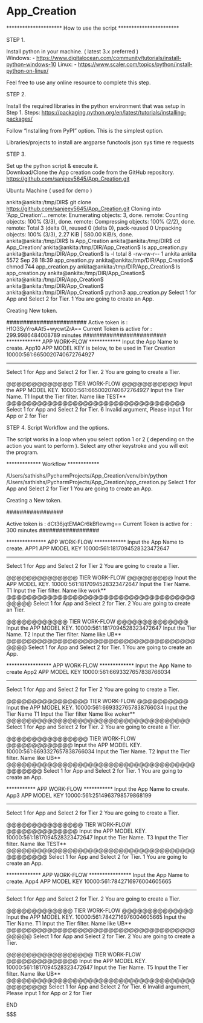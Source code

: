 # App_Creation


********************* How to use the script   ***********************

STEP 1.

Install python in your machine. ( latest 3.x  preferred )                       
Windows: -  https://www.digitalocean.com/community/tutorials/install-python-windows-10
Linux: -  https://www.scaler.com/topics/python/install-python-on-linux/
 
Feel free to use any online resource to complete this step.



STEP 2.

Install the required libraries in the python environment that was setup in Step 1.
Steps: https://packaging.python.org/en/latest/tutorials/installing-packages/ 

Follow “Installing from PyPI” option. This is the simplest option. 

Libraries/projects to install are
argparse
functools
json
sys
time
re
requests


STEP 3.

Set up the python script & execute it.    
Download/Clone the App creation code from the GitHub repository.
https://github.com/sanjeev5645/App_Creation.git


Ubuntu Machine ( used for demo )

ankita@ankita:/tmp/DIR$ git clone https://github.com/sanjeev5645/App_Creation.git
Cloning into 'App_Creation'...
remote: Enumerating objects: 3, done.
remote: Counting objects: 100% (3/3), done.
remote: Compressing objects: 100% (2/2), done.
remote: Total 3 (delta 0), reused 0 (delta 0), pack-reused 0
Unpacking objects: 100% (3/3), 2.27 KiB | 580.00 KiB/s, done.
ankita@ankita:/tmp/DIR$ ls
App_Creation
ankita@ankita:/tmp/DIR$ cd App_Creation/
ankita@ankita:/tmp/DIR/App_Creation$ ls
app_creation.py
ankita@ankita:/tmp/DIR/App_Creation$ ls -l
total 8
-rw-rw-r-- 1 ankita ankita 5572 Sep 28 18:39 app_creation.py
ankita@ankita:/tmp/DIR/App_Creation$ chmod 744 app_creation.py
ankita@ankita:/tmp/DIR/App_Creation$ ls
app_creation.py
ankita@ankita:/tmp/DIR/App_Creation$
ankita@ankita:/tmp/DIR/App_Creation$
ankita@ankita:/tmp/DIR/App_Creation$
ankita@ankita:/tmp/DIR/App_Creation$ python3 app_creation.py
Select 1 for App and Select 2 for Tier.
1
You are going to create an App.

Creating New token.



########################
 Active token is : H1O3SyYroAAt5+wycwtZrA==
Current Token is active for : 299.9986484008789 minutes
#########################
************* APP WORK-FLOW ************
Input the App Name to create.
App10
APP MODEL KEY is below, to be used in Tier Creation
 10000:561:6650020740672764927
****************************************
Select 1 for App and Select 2 for Tier.
2
You are going to create a Tier.

@@@@@@@@@@@@@ TIER WORK-FLOW @@@@@@@@@@@
Input the APP MODEL KEY.
10000:561:6650020740672764927
Input the Tier Name.
T1
Input the Tier filter.
Name like TEST**
@@@@@@@@@@@@@@@@@@@@@@@@@@@@@@@@@@@
Select 1 for App and Select 2 for Tier.
6
Invalid argument, Please input 1 for App or 2 for Tier


STEP 4.	Script Workflow and the options. 

The script works in a loop when you select option 1 or 2 ( depending on the action you want to perform ).  Select any other keystroke and you will exit the program.

*************   Workflow  ************

/Users/sathishs/PycharmProjects/App_Creation/venv/bin/python /Users/sathishs/PycharmProjects/App_Creation/app_creation.py 
Select 1 for App and Select 2 for Tier
1
You are going to create an App.
 
Creating a New token.
 
 
 
#################
 
 Active token is : dCt36jqtEMACr6kBfIewmg==
Current Token is active for : 300 minutes
##################
 
*************** APP WORK-FLOW ************
Input the App Name to create.
APP1
APP MODEL KEY
 10000:561:1817094528323472647
*****************************************
Select 1 for App and Select 2 for Tier
2
You are going to create a Tier.
 
@@@@@@@@@@@@@@  TIER WORK-FLOW @@@@@@@@@
Input the APP MODEL KEY.
10000:561:1817094528323472647
Input the Tier Name.
T1
Input the Tier filter.
Name like work**
@@@@@@@@@@@@@@@@@@@@@@@@@@@@@@@@@@@@@@@@@@
Select 1 for App and Select 2 for Tier.
2
You are going to create an Tier.
 
@@@@@@@@@@@@ TIER WORK-FLOW @@@@@@@@@@@@@@
Input the APP MODEL KEY.
10000:561:1817094528323472647
Input the Tier Name.
T2
Input the Tier filter.
Name like UB**
@@@@@@@@@@@@@@@@@@@@@@@@@@@@@@@@@@@@@@@@@
Select 1 for App and Select 2 for Tier.
1
You are going to create an App.
 
***************** APP WORK-FLOW *************
Input the App Name to create
App2
APP MODEL KEY
 10000:561:6693327657838766034
******************************************
Select 1 for App and Select 2 for Tier
2
You are going to create a Tier.
 
@@@@@@@@@@@@@@@@ TIER WORK-FLOW @@@@@@@@@@
Input the APP MODEL KEY.
10000:561:6693327657838766034
Input the Tier Name
T1
Input the Tier filter
Name like woker**
@@@@@@@@@@@@@@@@@@@@@@@@@@@@@@@@@@@@
Select 1 for App and Select 2 for Tier.
2
You are going to create a Tier.
 
@@@@@@@@@@@@@@@@  TIER WORK-FLOW @@@@@@@@@@@@@
Input the APP MODEL KEY.
10000:561:6693327657838766034
Input the Tier Name.
T2
Input the Tier filter.
Name like UB**
@@@@@@@@@@@@@@@@@@@@@@@@@@@@@@@@@@@@@@@@@@@@
Select 1 for App and Select 2 for Tier.
1
You are going to create an App.
 
*********** APP WORK-FLOW ***********
Input the App Name to create.
App3
APP MODEL KEY
 10000:561:2514963798579868199
************************************
Select 1 for App and Select 2 for Tier
2
You are going to create a Tier.
 
@@@@@@@@@@@@@@@ TIER WORK-FLOW @@@@@@@@@@@@@@
Input the APP MODEL KEY.
10000:561:1817094528323472647
Input the Tier Name.
T3
Input the Tier filter.
Name like TEST**
@@@@@@@@@@@@@@@@@@@@@@@@@@@@@@@@@@@@@@@@@@@@@
Select 1 for App and Select 2 for Tier.
1
You are going to create an App.
 
************* APP WORK-FLOW ****************
Input the App Name to create.
App4
APP MODEL KEY
 10000:561:7842716976004605665
*****************************************
Select 1 for App and Select 2 for Tier.
2
You are going to create a Tier.
 
@@@@@@@@@@@@@ TIER WORK-FLOW @@@@@@@@@@@@@@
Input the APP MODEL KEY.
10000:561:7842716976004605665
Input the Tier Name.
T1
Input the Tier filter.
Name like UB**
@@@@@@@@@@@@@@@@@@@@@@@@@@@@@@@@@@@@@@@@@@
Select 1 for App and Select 2 for Tier.
2
You are going to create a Tier.
 
@@@@@@@@@@@@@@@@@  TIER WORK-FLOW @@@@@@@@@@@@@@
Input the APP MODEL KEY.
10000:561:1817094528323472647
Input the Tier Name.
T5
Input the Tier filter.
Name like UB**
@@@@@@@@@@@@@@@@@@@@@@@@@@@@@@@@@@@@@@@@@@@@@
Select 1 for App and Select 2 for Tier.
6
Invalid argument, Please input 1 for App or 2 for Tier





$$$$$$$$$$$$$$$$$$$$ END  $$$$$$$$$$$$$$$$$$$$$$$






